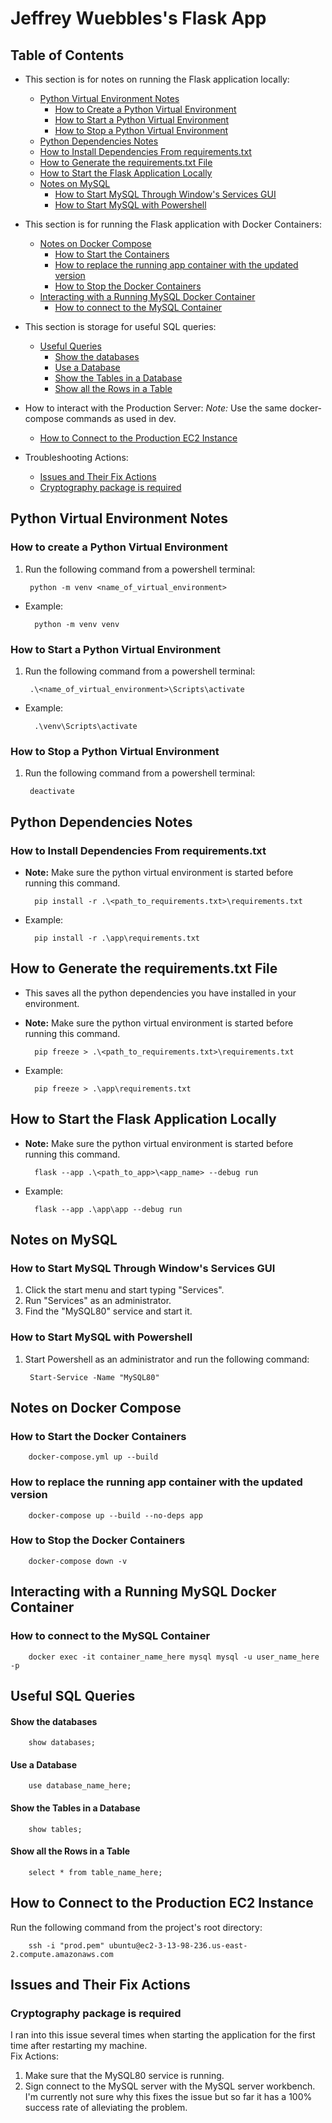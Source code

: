 # Jeffrey Wuebbles's Flask App
## Table of Contents
* This section is for notes on running the Flask application locally:
	* [Python Virtual Environment Notes](#pythonVirtualEnvironmentNotes)
		* [How to Create a Python Virtual Environment](#creatingPythonVirtualEnvironment)
		* [How to Start a Python Virtual Environment](#startingPythonVirtualEnvironment)
		* [How to Stop a Python Virtual Environment](#stoppingPythonVirtualEnvironment)
	* [Python Dependencies Notes](#pythonPackageDependenciesNotes)
	* [How to Install Dependencies From requirements.txt](#installingFromRequirementsTxt)
	* [How to Generate the requirements.txt File](#generatingRequirementsTxt)
	* [How to Start the Flask Application Locally](#startingFlaskApp)
	* [Notes on MySQL](#notesOnMySqlOnHost)
		* [How to Start MySQL Through Window's Services GUI](#startingMySqlThroughServices)
		* [How to Start MySQL with Powershell](#startingMySqlThroughPowershell)
* This section is for running the Flask application with Docker Containers:
	* [Notes on Docker Compose](#notesOnDockerCompose)
		* [How to Start the Containers](#howToStartTheDockerContainers)
		* [How to replace the running app container with the updated version](#replaceRunningAppContainer)
		* [How to Stop the Docker Containers](#howToStopTheDockerContainers)
	* [Interacting with a Running MySQL Docker Container](#interactingWithMySqlContainer)
		* [How to connect to the MySQL Container](#howToConnectToMySqlContainer)
* This section is storage for useful SQL queries:
	* [Useful Queries](#usefulQueries)
		* [Show the databases](#showTheDatabasesQuery)
		* [Use a Database](#useADatabaseQuery)
		* [Show the Tables in a Database](#showTablesQueries)
		* [Show all the Rows in a Table](#showAllRowsInATableQuery)

* How to interact with the Production Server: *Note:* Use the same docker-compose commands as used in dev.
	* [How to Connect to the Production EC2 Instance](#connectingToTheProdEc2Instance)
* Troubleshooting Actions:
	* [Issues and Their Fix Actions](#issuesAndFixActions)
	* [Cryptography package is required](#cryptoGraphyPackageIsRequired)

## Python Virtual Environment Notes <a name="pythonVirtualEnvironmentNotes"></a>
### How to create a Python Virtual Environment <a name="creatingPythonVirtualEnvironment"></a>
1. Run the following command from a powershell terminal:

		python -m venv <name_of_virtual_environment>

* Example:

		python -m venv venv


### How to Start a Python Virtual Environment <a name="startingPythonVirtualEnvironment"></a>
1. Run the following command from a powershell terminal:

        .\<name_of_virtual_environment>\Scripts\activate

* Example:

		.\venv\Scripts\activate

### How to Stop a Python Virtual Environment <a name="stoppingPythonVirtualEnvironment"></a>
1. Run the following command from a powershell terminal:

        deactivate

## Python Dependencies Notes <a name="pythonPackageDependenciesNotes"></a>
### How to Install Dependencies From requirements.txt <a name="installingFromRequirementsTxt"></a>
* **Note:** Make sure the python virtual environment is started before running this command.	

		pip install -r .\<path_to_requirements.txt>\requirements.txt

* Example:

		pip install -r .\app\requirements.txt

## How to Generate the requirements.txt File <a name="generatingRequirementsTxt"></a>
* This saves all the python dependencies you have installed in your environment.
* **Note:** Make sure the python virtual environment is started before running this command.

		pip freeze > .\<path_to_requirements.txt>\requirements.txt

* Example:

		pip freeze > .\app\requirements.txt

## How to Start the Flask Application Locally <a name="startingFlaskApp"></a>
* **Note:** Make sure the python virtual environment is started before running this command.

		flask --app .\<path_to_app>\<app_name> --debug run

* Example:

		flask --app .\app\app --debug run

## Notes on MySQL <a name="notesOnMySqlOnHost"></a>
### How to Start MySQL Through Window's Services GUI <a name="startingMySqlThroughServices"></a>
1. Click the start menu and start typing "Services".
2. Run "Services" as an administrator.
3. Find the "MySQL80" service and start it.

### How to Start MySQL with Powershell <a name="startingMySqlThroughPowershell"></a>
1. Start Powershell as an administrator and run the following command:

		Start-Service -Name "MySQL80"

## Notes on Docker Compose <a name="notesOnDockerCompose"></a>
### How to Start the Docker Containers <a name="howToStartTheDockerContainers"></a>

		docker-compose.yml up --build

### How to replace the running app container with the updated version <a name="replaceRunningAppContainer"></a>

		docker-compose up --build --no-deps app

### How to Stop the Docker Containers <a name="howToStopTheDockerContainers"></a>

		docker-compose down -v

## Interacting with a Running MySQL Docker Container <a name="interactingWithMySqlContainer"></a>
### How to connect to the MySQL Container <a name="howToConnectToMySqlContainer"></a>

		docker exec -it container_name_here mysql mysql -u user_name_here -p

## Useful SQL Queries <a name="usefulQueries"></a>
#### Show the databases <a name="showTheDatabasesQuery"></a>

		show databases;

#### Use a Database <a name="useADatabaseQuery"></a>

		use database_name_here;

#### Show the Tables in a Database <a name="showTablesQueries"></a>

		show tables;

#### Show all the Rows in a Table <a name="showAllRowsInATableQuery"></a>

		select * from table_name_here;

## How to Connect to the Production EC2 Instance <a name="connectingToTheProdEc2Instance"></a>
Run the following command from the project's root directory:

		ssh -i "prod.pem" ubuntu@ec2-3-13-98-236.us-east-2.compute.amazonaws.com

## Issues and Their Fix Actions <a name="issuesAndFixActions"></a>
### Cryptography package is required <a name="cryptoGraphyPackageIsRequired"></a>
I ran into this issue several times when starting the application for the first time after restarting my machine.<br>
Fix Actions:
1. Make sure that the MySQL80 service is running.
2. Sign connect to the MySQL server with the MySQL server workbench.<br>
I'm currently not sure why this fixes the issue but so far it has a 100% success rate of alleviating the problem.